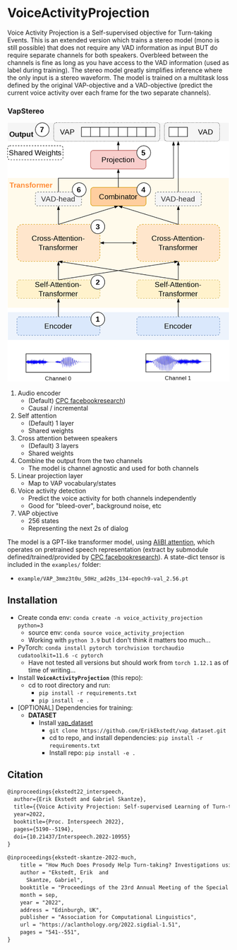 # VoiceActivityProjection

Voice Activity Projection is a Self-supervised objective for Turn-taking Events. This is an extended version which trains a stereo model (mono is still possible) that does not require any VAD information as input BUT do require separate channels for both speakers. Overbleed between the channels is fine as long as you have access to the VAD information (used as label during training). The stereo model greatly simplifies inference where the only input is a stereo waveform. The model is trained on a multitask loss defined by the original VAP-objective and a VAD-objective (predict the current voice activity over each frame for the two separate channels).


### VapStereo


![](assets/VapStereo.png)


1. Audio encoder
    - (Default) [CPC facebookresearch](https://github.com/facebookresearch/CPC_audio))
    - Causal / incremental
2. Self attention
    - (Default) 1 layer
    - Shared weights
3. Cross attention between speakers
    - (Default) 3 layers 
    - Shared weights
4. Combine the output from the two channels
    - The model is channel agnostic and used for both channels
5. Linear projection layer
    - Map to VAP vocabulary/states
6. Voice activity detection
    - Predict the voice activity for both channels independently
    - Good for "bleed-over", background noise, etc
7. VAP objective
    - 256 states
    - Representing the next 2s of dialog

The model is a GPT-like transformer model, using [AliBI attention](https://ofir.io/train_short_test_long.pdf), which operates on pretrained speech representation (extract by submodule defined/trained/provided by [CPC facebookresearch](https://github.com/facebookresearch/CPC_audio)).
A state-dict tensor is included in the `examples/` folder:
* `example/VAP_3mmz3t0u_50Hz_ad20s_134-epoch9-val_2.56.pt`


## Installation
* Create conda env: `conda create -n voice_activity_projection python=3`
  - source env: `conda source voice_activity_projection`
  - Working with `python 3.9` but I don't think it matters too much...
* PyTorch: `conda install pytorch torchvision torchaudio cudatoolkit=11.6 -c pytorch`
    - Have not tested all versions but should work from `torch 1.12.1` as of time of writing...
* Install **`VoiceActivityProjection`** (this repo):
  * cd to root directory and run:
    * `pip install -r requirements.txt`
    * `pip install -e .`
* [OPTIONAL] Dependencies for training:
  * **DATASET**
    * Install [vap_dataset](https://github.com/ErikEkstedt/vap_dataset)
      * `git clone https://github.com/ErikEkstedt/vap_dataset.git`
      * cd to repo, and install dependencies: `pip install -r requirements.txt`
      * Install repo: `pip install -e .`


## Citation

```latex
@inproceedings{ekstedt22_interspeech,
  author={Erik Ekstedt and Gabriel Skantze},
  title={{Voice Activity Projection: Self-supervised Learning of Turn-taking Events}},
  year=2022,
  booktitle={Proc. Interspeech 2022},
  pages={5190--5194},
  doi={10.21437/Interspeech.2022-10955}
}
```

```latex
@inproceedings{ekstedt-skantze-2022-much,
    title = "How Much Does Prosody Help Turn-taking? Investigations using Voice Activity Projection Models",
    author = "Ekstedt, Erik  and
      Skantze, Gabriel",
    booktitle = "Proceedings of the 23rd Annual Meeting of the Special Interest Group on Discourse and Dialogue",
    month = sep,
    year = "2022",
    address = "Edinburgh, UK",
    publisher = "Association for Computational Linguistics",
    url = "https://aclanthology.org/2022.sigdial-1.51",
    pages = "541--551",
}
```

